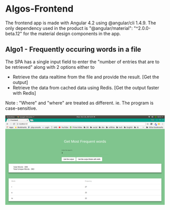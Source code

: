 # Algos-Frontend

The frontend app is made with Angular 4.2 using @angular/cli 1.4.9. The only dependency used in the product is   "@angular/material": "^2.0.0-beta.12" for the material design components in the app.

## Algo1 - Frequently occuring words in a file

The SPA has a single input field to enter the "number of entries that are to be retrieved" along with 2 options either to   
  * Retrieve the data realtime from the file and provide the result. [Get the output]
  * Retrieve the data from cached data using Redis. [Get the output faster with Redis]

Note : "Where" and "where" are treated as different. ie. The program is case-sensitive.

![alt screenshot-1](https://raw.githubusercontent.com/kunalpanchal/algos-frontend/master/extras/screenshots/scr-1.png)

  
